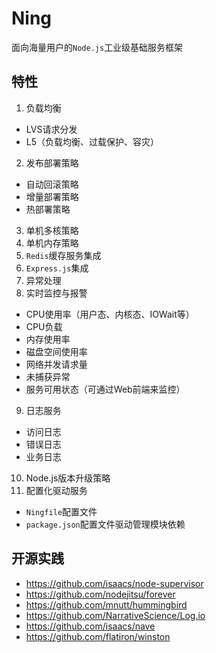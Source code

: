 Ning
====

面向海量用户的`Node.js`工业级基础服务框架

## 特性
1. 负载均衡
  * LVS请求分发
  * L5（负载均衡、过载保护、容灾）
2. 发布部署策略
  * 自动回滚策略
  * 增量部署策略
  * 热部署策略
3. 单机多核策略
4. 单机内存策略
5. `Redis`缓存服务集成
6. `Express.js`集成
7. 异常处理
8. 实时监控与报警
  * CPU使用率（用户态、内核态、IOWait等）
  * CPU负载
  * 内存使用率
  * 磁盘空间使用率
  * 网络并发请求量
  * 未捕获异常
  * 服务可用状态（可通过Web前端来监控）
9. 日志服务
  * 访问日志
  * 错误日志
  * 业务日志
10. Node.js版本升级策略
11. 配置化驱动服务
  * `Ningfile`配置文件
  * `package.json`配置文件驱动管理模块依赖

## 开源实践
 * https://github.com/isaacs/node-supervisor
 * https://github.com/nodejitsu/forever
 * https://github.com/mnutt/hummingbird
 * https://github.com/NarrativeScience/Log.io
 * https://github.com/isaacs/nave
 * https://github.com/flatiron/winston




